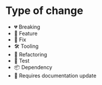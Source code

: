 # Type of change

- 💔 Breaking
- 🚀 Feature
- 🐛 Fix
- 🛠️ Tooling
- 🔨 Refactoring
- 🧪 Test
- 📦 Dependency
- 📖 Requires documentation update
